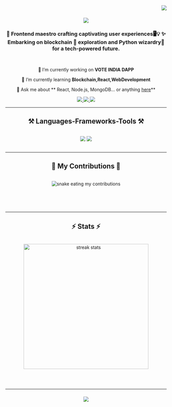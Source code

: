     
<img align="right" src="https://visitor-badge.laobi.icu/badge?page_id=Shri2703.Shri2703" />

<h1 align="center"   >
    <img src="https://readme-typing-svg.herokuapp.com/?font=Righteous&size=35&center=true&vCenter=true&width=500&height=70&duration=4000&lines=Hi+There!+👋;+I'm+Poorna+Shri!;" />
</h1>

<h3 align="center">🚀 Frontend maestro crafting captivating user experiences🖥️💡 ✨ Embarking on blockchain 🔗 exploration and Python wizardry🐍 for a tech-powered future.</h3>

<br/>


<div align="center">
 
 🔭 I’m currently working on **VOTE INDIA DAPP**
 
 🌱 I’m currently learning **Blockchain,React,WebDevelopment**

 💬 Ask me about ** React, Node.js, MongoDB... or anything [here](https://github.com/Shri2703)**


 
 </div>
 
<div align="center"> 
  <a href="mailto:poornashri2703@gmail.com @gmail.com">
    <img src="https://img.shields.io/badge/Gmail-333333?style=for-the-badge&logo=gmail&logoColor=red" />
  </a>
  <a href="https://www.linkedin.com/in/poorna-shri-779014220/" target="_blank">
    <img src="https://img.shields.io/badge/LinkedIn-0077B5?style=for-the-badge&logo=linkedin&logoColor=white" target="_blank" />
  </a>
  <a href="#" target="_blank">
     <img src="https://img.shields.io/badge/Portfolio-FF5722?style=for-the-badge&logo=todoist&logoColor=white" target="_blank" /> <!-- sqlite, safari, google-chrome are other good icon options -->
  </a>
</div>

 <hr/>
 
<h2 align="center">⚒️ Languages-Frameworks-Tools ⚒️</h2>
<br/>
<div align="center">
    <img src="https://skillicons.dev/icons?i=react,bootstrap,mui,html,css,vscode,github,git" />
    <img src="https://skillicons.dev/icons?i=nodejs,python,javascript,mongodb,php" /><br>
    
</div>

<br/>
<hr/>

<div align="center">
  <h2>🐍 My Contributions 🐍</h2>
  <br>
  <img alt="snake eating my contributions" src="https://raw.githubusercontent.com/Shri2703/Shri2703/output/github-contribution-grid-snake.svg" />
  
  <br/><br/><br/>
</div>

<hr/>

<h2 align="center">⚡ Stats ⚡</h2>
<br>
<div align=center>
  <img width=390 src="https://streak-stats.demolab.com/?user=Shri2703&count_private=true&theme=react&border_radius=10" alt="streak stats"/>
<!--   <img width=390 src="https://github-readme-Shri2703.vercel.app/api?username=Shri2703&count_private=true&show_icons=true&theme=react&rank_icon=github&border_radius=10" alt="readme stats" /> -->
  <br/>
<!--   <img width=325 align="center" src="https://github-readme-Shri2703.vercel.app/api/top-langs/?username=Shri2703&hide=HTML&langs_count=8&layout=compact&theme=react&border_radius=10&size_weight=0.5&count_weight=0.5&exclude_repo=github-readme-stats" alt="top langs" />
</div> -->

<br/><br/>
<hr/>

<h3 align="center">
    <img src="https://readme-typing-svg.herokuapp.com/?font=Righteous&size=25&center=true&vCenter=true&width=500&height=70&duration=4000&lines=Thanks+for+visiting!+✌️;+Shoot+me+a+message+on+Linkedin!;I'm+always+down+to+collab+:)">
</h3>

<br/>

